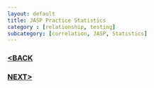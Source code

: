 ```yaml
---
layout: default
title: JASP Practice Statistics
category : [relationship, testing]
subcategory: [correlation, JASP, Statistics]
---
```

### [<BACK](/index.md)



### [NEXT>](/_posts/2020-05-20-post1.md)
